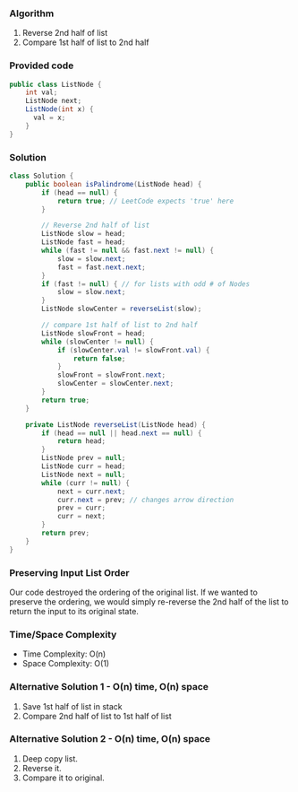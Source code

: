### Algorithm

1. Reverse 2nd half of list
1. Compare 1st half of list to 2nd half

### Provided code

```java
public class ListNode {
    int val;
    ListNode next;
    ListNode(int x) {
      val = x;
    }
}
```

### Solution

```java
class Solution {
    public boolean isPalindrome(ListNode head) {
        if (head == null) {
            return true; // LeetCode expects 'true' here
        }

        // Reverse 2nd half of list
        ListNode slow = head;
        ListNode fast = head;
        while (fast != null && fast.next != null) {
            slow = slow.next;
            fast = fast.next.next;
        }
        if (fast != null) { // for lists with odd # of Nodes
            slow = slow.next;
        }
        ListNode slowCenter = reverseList(slow);

        // compare 1st half of list to 2nd half
        ListNode slowFront = head;
        while (slowCenter != null) {
            if (slowCenter.val != slowFront.val) {
                return false;
            }
            slowFront = slowFront.next;
            slowCenter = slowCenter.next;
        }
        return true;
    }

    private ListNode reverseList(ListNode head) {
        if (head == null || head.next == null) {
            return head;
        }
        ListNode prev = null;
        ListNode curr = head;
        ListNode next = null;
        while (curr != null) {
            next = curr.next;
            curr.next = prev; // changes arrow direction
            prev = curr;
            curr = next;
        }
        return prev;
    }
}
```

### Preserving Input List Order

Our code destroyed the ordering of the original list. If we wanted to preserve the ordering, we would simply re-reverse the 2nd half of the list to return the input to its original state.

### Time/Space Complexity

-  Time Complexity: O(n)
- Space Complexity: O(1)

### Alternative Solution 1 - O(n) time, O(n) space

1. Save 1st half of list in stack
1. Compare 2nd half of list to 1st half of list

### Alternative Solution 2 - O(n) time, O(n) space

1. Deep copy list.
1. Reverse it.
1. Compare it to original.
